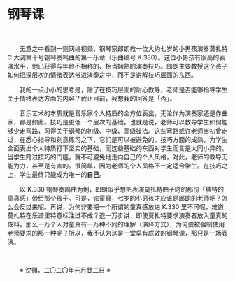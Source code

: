 # 钢琴课

&emsp;&emsp;

&emsp;&emsp;无意之中看到一则网络视频，钢琴家郎朗教一位大约七岁的小男孩演奏莫扎特 C 大调第十号钢琴奏鸣曲的第一乐章（乐曲编号 K.330）。这位小男孩有很高的表演水平，他已获得与年龄不相称的、相当娴熟的演奏技巧。郎朗主要教授这个孩子如何把深层次的情绪表达带进演奏之中，而不是讲解技巧层面的东西。

&emsp;&emsp;我的一点小小的思考是，除了在技巧层面的耐心教导，老师是否能够指导学生关于情绪表达方面的内容？截止目前，我想我的回答是「否」。

&emsp;&emsp;音乐艺术的本质就是音乐家个人特质的全方位表出，无论作为演奏家还是作曲家，都是如此。技巧是更低一个层次的基础，也就是说，老师可以教导学生如何能够少走弯路，习得关于钢琴的初级、中级、高级技法。这些弯路或许老师当初曾走过，在悉心指导和刻意练习之下，它们是可以被避免的。技巧方面的成熟，为学生全面表出个人特质打下坚实的基础，而这些基础的东西对学生而言是大同小异的。当学生跨过技巧的门槛，就不可避免地走向自己的个人风格，对此，老师的教导无能为力，甚至是有害的。很简单，因为老师的个人风格不一定适合学生。在技巧之上，学生最终只能成为唯一的**自己**。

&emsp;&emsp;以 K.330 钢琴奏鸣曲为例，郎朗似乎想把表演莫扎特曲子时的那份「独特的童真感」带给那个孩子。可是，论童真，七岁的小男孩才应该是郎朗的老师吧？怎么会反过来呢。再说，为何非要把一个所谓的童真感放进 K.330 里不可呢，难道莫扎特在乐谱里特意标注过不成？退一万步讲，即使莫扎特要求演奏者放入童真的佐料，那么一万个人对童真有一万种不同的理解（演绎方式），为何要被强制使用老师要求的那一种呢？所以，我不认为这是一堂卓有成效的钢琴课，那只是一场表演。

&emsp;&emsp;

&emsp;&emsp;※ 沈翎，二〇二〇年元月廿二日 ※